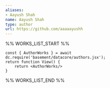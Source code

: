 ```yaml
---
aliases:
- Aayush Shah
name: Aayush Shah
type: author
url: https://github.com/aaaaayushh
---
```



%% WORKS_LIST_START %%

```datacorejsx
const { AuthorWorks } = await dc.require('basement/datacore/authors.jsx');
return function View() {
    return <AuthorWorks/>
}
```
%% WORKS_LIST_END %%